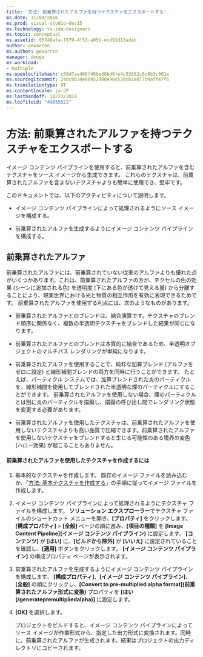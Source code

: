 ```yaml
---
title: '方法: 前乗算されたアルファを持つテクスチャをエクスポートする'
ms.date: 11/04/2016
ms.prod: visual-studio-dev15
ms.technology: vs-ide-designers
ms.topic: conceptual
ms.assetid: 05348afa-f079-4f53-a05b-ecd91d13adab
author: gewarren
ms.author: gewarren
manager: douge
ms.workload:
- multiple
ms.openlocfilehash: c39d7ae466f48bed8bd6fe4c53662c0c8b3c801e
ms.sourcegitcommit: 240c8b34e80952d00e90c52dcb1a077b9aff47f6
ms.translationtype: HT
ms.contentlocale: ja-JP
ms.lasthandoff: 10/23/2018
ms.locfileid: "49855522"
---
```

# <a name="how-to-export-a-texture-that-has-premultiplied-alpha"></a>方法: 前乗算されたアルファを持つテクスチャをエクスポートする

イメージ コンテンツ パイプラインを使用すると、前乗算されたアルファを含むテクスチャをソース イメージから生成できます。 これらのテクスチャは、前乗算されたアルファを含まないテクスチャよりも簡単に使用でき、堅牢です。

このドキュメントでは、以下のアクティビティについて説明します。

-   イメージ コンテンツ パイプラインによって処理されるようにソース イメージを構成する。

-   前乗算されたアルファを生成するようにイメージ コンテンツ パイプラインを構成する。

## <a name="premultiplied-alpha"></a>前乗算されたアルファ
 前乗算されたアルファには、前乗算されていない従来のアルファよりも優れた点がいくつかあります。これは、前乗算されたアルファの方が、テクセルの色の効果 (シーンに追加される色) を透明度 (下にある色が透けて見える量) から分離することにより、現実世界における光と物質の相互作用を有効に表現できるためです。 前乗算されたアルファを使用する利点には、次のようなものがあります。

-   前乗算されたアルファとのブレンドは、結合演算です。テクスチャのブレンド順序に関係なく、複数の半透明テクスチャをブレンドした結果が同じになります。

-   前乗算されたアルファとのブレンドは本質的に結合であるため、半透明オブジェクトのマルチパス レンダリングが単純になります。

-   前乗算されたアルファを使用することで、純粋な加算ブレンド (アルファをゼロに設定) と線形補間ブレンドの両方を同時に行うことができます。 たとえば、パーティクル システムでは、加算ブレンドされた炎のパーティクルを、線形補間を使用してブレンドされた半透明な煙のパーティクルにすることができます。 前乗算されたアルファを使用しない場合、煙のパーティクルとは別に炎のパーティクルを描画し、描画の呼び出し間でレンダリング状態を変更する必要があります。

-   前乗算されたアルファを使用したテクスチャは、前乗算されたアルファを使用しないテクスチャよりも高い品質で圧縮できます。前乗算されたアルファを使用しないテクスチャをブレンドすると生じる可能性のある境界の変色 (ハロー効果) が起こることもありません。

#### <a name="to-create-a-texture-that-uses-premultiplied-alpha"></a>前乗算されたアルファを使用したテクスチャを作成するには

1. 基本的なテクスチャを作成します。 既存のイメージ ファイルを読み込むか、「[方法: 基本テクスチャを作成する](../designers/how-to-create-a-basic-texture.md)」の手順に従ってイメージ ファイルを作成します。

2. イメージ コンテンツ パイプラインによって処理されるようにテクスチャ ファイルを構成します。 **ソリューション エクスプローラー**でテクスチャ ファイルのショートカット メニューを開き、**[プロパティ]** をクリックします。 **[構成プロパティ]** > **[全般]** ページの順に進み、**[項目の種類]** を **[Image Content Pipeline]\(イメージ コンテンツ パイプライン\)** に設定します。 **[コンテンツ]** が **[はい]** に、**[ビルドから除外]** が **[いいえ]** に設定されていることを確認し、**[適用]** ボタンをクリックします。 **[イメージ コンテンツ パイプライン]** の構成プロパティ ページが表示されます。

3. 前乗算されたアルファを生成するようにイメージ コンテンツ パイプラインを構成します。 **[構成プロパティ]**、**[イメージ コンテンツ パイプライン]**、**[全般]** の順にクリックし、**[Convert to pre-multiplied alpha format]\(前乗算されたアルファ形式に変換\)** プロパティを **[はい (/generatepremultipliedalpha)]** に設定します。

4. **[OK]** を選択します。

   プロジェクトをビルドすると、イメージ コンテンツ パイプラインによってソース イメージが作業形式から、指定した出力形式に変換されます。同時に、前乗算されたアルファが生成されます。結果はプロジェクトの出力ディレクトリにコピーされます。